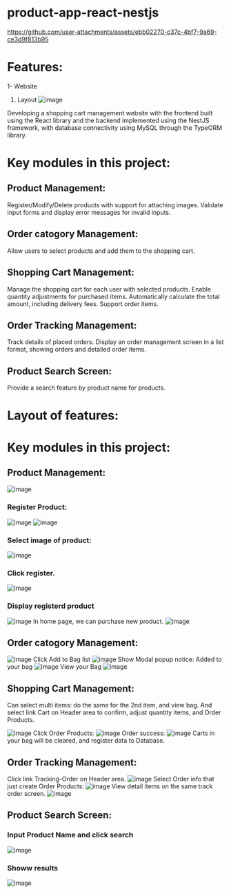 # product-app-react-nestjs


https://github.com/user-attachments/assets/ebb02270-c37c-4bf7-9a69-ce3d9f813b95

# Features:
1- Website 
1. Layout
![image](https://github.com/user-attachments/assets/12a779bb-b6e0-4da2-b7c9-61bdbfd80cf0)

Developing a shopping cart management website with the frontend built using the React library and the backend implemented using the NestJS framework, with database connectivity using MySQL through the TypeORM library.
# Key modules in this project:
## Product Management:

Register/Modify/Delete products with support for attaching images.
Validate input forms and display error messages for invalid inputs.
## Order catogory Management:

Allow users to select products and add them to the shopping cart.

## Shopping Cart Management:
Manage the shopping cart for each user with selected products.
Enable quantity adjustments for purchased items.
Automatically calculate the total amount, including delivery fees.
Support order items.

## Order Tracking Management:

Track details of placed orders.
Display an order management screen in a list format, showing orders and detailed order items.
## Product Search Screen:
Provide a search feature by product name  for products.

# Layout of features:

# Key modules in this project:
## Product Management:
![image](https://github.com/user-attachments/assets/f00aef01-5b7b-4f1d-a75e-4e4d9e4a89fd)

### Register Product:
![image](https://github.com/user-attachments/assets/d4b5a7dc-d451-4dc0-9821-d819cb85901b)
![image](https://github.com/user-attachments/assets/13dc0252-8de8-43d9-8a63-a0ac916cba96)
### Select image of product:
![image](https://github.com/user-attachments/assets/c786fb83-3820-4b0e-845f-cd7fee163e13)
### Click register.
![image](https://github.com/user-attachments/assets/96a5a3d5-755f-45aa-9e16-5d0519e7ea02)
### Display registerd product
![image](https://github.com/user-attachments/assets/fa36669d-df12-47bf-935d-de10f904b648)
In home page, we can purchase new product.
![image](https://github.com/user-attachments/assets/a4ef3992-4703-4cdc-a660-add530808727)


## Order catogory Management:

![image](https://github.com/user-attachments/assets/7f975019-3644-4f56-b336-4fe243a96768)
Click Add to Bag list
![image](https://github.com/user-attachments/assets/976503be-8d2f-48e5-80f7-c704c6ebcd6b)
Show Modal popup notice: Added to your bag
![image](https://github.com/user-attachments/assets/1b7e1eae-fa7c-4084-85a1-673b1e375391)
View your Bag
![image](https://github.com/user-attachments/assets/87920221-3c0e-4287-84e9-9cbbca938583)

## Shopping Cart Management:
Can select multi items: do the same for the 2nd item, and view bag.
And select link Cart on Header area to confirm, adjust quantity items, and Order Products.

![image](https://github.com/user-attachments/assets/05108c83-1ad7-42a0-a4ad-56a433f14b0c)
Click Order Products:
![image](https://github.com/user-attachments/assets/c305520e-b324-488b-a95e-cb4402cde111)
Order success:
![image](https://github.com/user-attachments/assets/7330c63b-fb18-45bd-a4d3-ba006f270ff2)
Carts in your bag will be cleared, and register data to Database.


## Order Tracking Management:
Click link Tracking-Order on Header area.
![image](https://github.com/user-attachments/assets/57c8afb3-9d7e-4ce9-92aa-bd347b37004f)
Select Order info that just create Order Products:
![image](https://github.com/user-attachments/assets/d4f543a8-fac7-428b-8072-b5b24e7e2155)
View detail items on the same track order screen.
![image](https://github.com/user-attachments/assets/67546abb-c373-49ce-8fd3-4a684a2f8011)

## Product Search Screen:
### Input Product Name and click search 
![image](https://github.com/user-attachments/assets/581ef9ef-b178-4c70-8696-f3d0424afa79)
### Showw results
![image](https://github.com/user-attachments/assets/dae92f03-d03a-4c25-9e34-e50aee043e51)
